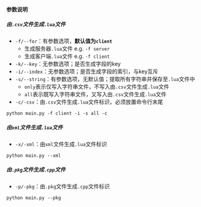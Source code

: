 #### 参数说明

##### 由`.csv`文件生成`.lua`文件

* `-f/--for`：有参数选项，**默认值为`client`**
  * 生成服务器`.lua`文件 e.g. `-f server`
  * 生成客户端`.lua`文件 e.g. `-f client`
* `-k/--key`：无参数选项；是否生成字段的key
* `-i/--index`：无参数选项；是否生成字段的索引，与key互斥
* `-s/--string`：有参数选项，无默认值；提取所有字符串并保存至`.lua`文件中
  * `only`表示仅写入字符串文件，不写入由`.csv`文件生成`.lua`文件
  * `all`表示既写入字符串文件，又写入由`.csv`文件生成`.lua`文件
* `-c/-csv`：由`.csv`文件生成`.lua`文件标识，必须放置命令行末尾

```shell
python main.py -f client -i -s all -c
```

##### 由`xml`文件生成`.lua`文件

* `-x/-xml`：由`xml`文件生成`.lua`文件标识

```shell
python main.py --xml
```

##### 由`.pkg`文件生成`.cpp`文件

* `-p/-pkg`：由`.pkg`文件生成`.cpp`文件标识

```shell
python main.py --pkg
```